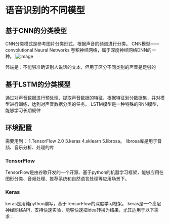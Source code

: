 # 语音识别的不同模型
## 基于CNN的分类模型
CNN分类模式是参考图片分类形式，根据声音的频谱进行分类。
CNN模型——convolutional Neural Networks 卷积神经网络，属于深度神经网络DNN的一种。
![image](https://user-images.githubusercontent.com/33819026/114294210-9560f800-9acf-11eb-9965-f2b02f9cc8b2.png)

弊端是：不能够准确识别人说话的文本，但用于区分不同类别的声音是足够的
## 基于LSTM的分类模型
通过对声音数据进行预处理、提取声音数据的特征、根据特征划分数据集，并对模型进行训练，达到对声音数据分类的任务。
LSTM模型是一种特殊的RNN模型，能够学习长期规律

## 环境配置
需要用到：
1.TensorFlow 2.0
3.keras
4.sklearn
5.librosa。 librosa库是用于音频、音乐分析、处理的库
### TensorFlow
TensorFlow是由谷歌开发的一个开源、基于python的机器学习框架，能够应用在图形分类、音频处理、推荐系统和自然语言处理等应用场景下。
### Keras
keras是用纯python编写，基于TensorFlow的深度学习框架。
keras是一个高层神经网络API，支持快速实验，能够快速把idea转换为结果，尤其适用于以下需求：


